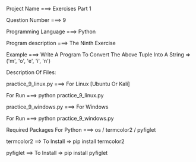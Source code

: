 Project Name ===> Exercises Part 1

Question Number ===> 9

Programming Language ===> Python

Program description ===> The Ninth Exercise

Example ===> Write A Program To Convert The Above Tuple Into A String => ('m', 'o', 'e', 'i', 'n')

Description Of Files:

practice_9_linux.py ===> For Linux [Ubuntu Or Kali]

For Run ===> python practice_9_linux.py

practice_9_windows.py ===> For Windows

For Run ===> python practice_9_windows.py

Required Packages For Python ===> os / termcolor2 / pyfiglet

termcolor2 ==> To Install => pip install termcolor2

pyfiglet ==> To Install => pip install pyfiglet

